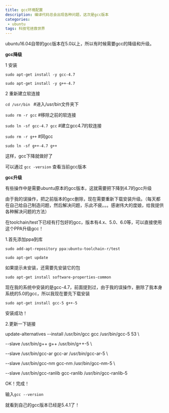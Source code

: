 ```yaml
---
title: gcc环境配置 
description: 编译代码总会出现各种问题，这次是gcc版本             
categories:
 - ubuntu
tags: 科技宅拯救世界
---
```


ubuntu16.04自带的gcc版本在5.0以上，所以有时候需要gcc的降级和升级。



**gcc降级**

1 安装

`sudo apt-get install -y gcc-4.7`

`sudo apt-get install -y g++-4.7`

2 重新建立软连接

`cd /usr/bin `   #进入/usr/bin文件夹下

`sudo rm -r gcc`  #移除之前的软连接

`sudo ln -sf gcc-4.7 gcc` #建立gcc4.7的软连接

`sudo rm -r g++`  #同gcc

`sudo ln -sf g++-4.7 g++`

这样，gcc下降就做好了

可以通过 `gcc -version` 查看当前gcc版本

**gcc升级**

有些操作中是需要ubuntu原本的gcc版本，这就需要把下降到4.7的gcc升级

由于我的误操作，把之前版本的gcc删除，现在需要重新下载安装升级。（每天都在自己给自己制造问题，然后解决问题，乐此不疲。。。感谢伟大的度娘，给我提供各种解决问题的方法）

在toolchain/test下已经有打包好的gcc，版本有4.x、5.0、6.0等，可以直接使用这个PPA升级gcc！

1.首先添加ppa到库

`sudo add-apt-repository ppa:ubuntu-toolchain-r/test`

`sudo apt-get update`

如果提示未安装，还需要先安装它的包

`sudo apt-get install software-properties-common`

现在我的系统中安装的是gcc-4.7，前面提到过，由于我的误操作，删除了我本身系统的5.0的gcc，所以我现在要先下载安装

`sudo apt-get install gcc-5 g++-5`

安装成功！

2.更新一下链接

update-alternatives --install /usr/bin/gcc gcc /usr/bin/gcc-5 53 \

--slave /usr/bin/g++ g++ /usr/bin/g++-5 \

--slave /usr/bin/gcc-ar gcc-ar /usr/bin/gcc-ar-5 \

--slave /usr/bin/gcc-nm gcc-nm /usr/bin/gcc-nm-5 \

--slave /usr/bin/gcc-ranlib gcc-ranlib /usr/bin/gcc-ranlib-5

OK！完成！

输入`gcc --version`

就看到自己的gcc版本已经是5.4.1了！























